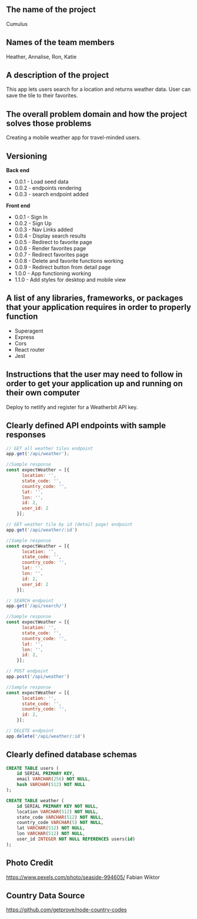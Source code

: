 ## The name of the project
Cumulus

## Names of the team members
Heather, Annalise, Ron, Katie

## A description of the project
This app lets users search for a location and returns weather data. User can save the tile to their favorites.

## The overall problem domain and how the project solves those problems
Creating a mobile weather app for travel-minded users.

## Versioning
**Back end**
- 0.0.1 - Load seed data
- 0.0.2 - endpoints rendering
- 0.0.3 - search endpoint added

**Front end**
- 0.0.1 - Sign In
- 0.0.2 - Sign Up
- 0.0.3 - Nav Links added
- 0.0.4 - Display search results 
- 0.0.5 - Redirect to favorite page
- 0.0.6 - Render favorites page
- 0.0.7 - Redirect favorites page
- 0.0.8 - Delete and favorite functions working
- 0.0.9 - Redirect button from detail page
- 1.0.0 - App functioning working
- 1.1.0 - Add styles for desktop and mobile view

## A list of any libraries, frameworks, or packages that your application requires in order to properly function
- Superagent
- Express
- Cors
- React router
- Jest

## Instructions that the user may need to follow in order to get your application up and running on their own computer
Deploy to netlify and register for a Weatherbit API key.

## Clearly defined API endpoints with sample responses

```js
// GET all weather tiles endpoint
app.get('/api/weather');

//Sample response
const expectWeather = [{
      location: '',
      state_code: '',
      country_code: '',
      lat: '',
      lon: '',
      id: 2,
      user_id: 2
    }];

// GET weather tile by id (detail page) endpoint
app.get('/api/weather/:id')

//Sample response
const expectWeather = [{
      location: '',
      state_code: '',
      country_code: '',
      lat: '',
      lon: '',
      id: 2,
      user_id: 2
    }];

// SEARCH endpoint
app.get('/api/search/')

//Sample response
const expectWeather = [{
      location: '',
      state_code: '',
      country_code: '',
      lat: '',
      lon: '',
      id: 2,
    }];

// POST endpoint
app.post('/api/weather')

//Sample response
const expectWeather = [{
      location: '',
      state_code: '',
      country_code: '',
      id: 2,
    }];

// DELETE endpoint
app.delete('/api/weather/:id')

```

## Clearly defined database schemas

```sql
CREATE TABLE users (
    id SERIAL PRIMARY KEY,
    email VARCHAR(256) NOT NULL,
    hash VARCHAR(512) NOT NULL
);  

CREATE TABLE weather (
    id SERIAL PRIMARY KEY NOT NULL,
    location VARCHAR(512) NOT NULL,
    state_code VARCHAR(512) NOT NULL,
    country_code VARCHAR(5) NOT NULL,
    lat VARCHAR(512) NOT NULL,
    lon VARCHAR(512) NOT NULL,
    user_id INTEGER NOT NULL REFERENCES users(id)
);
```

## Photo Credit
https://www.pexels.com/photo/seaside-994605/
Fabian Wiktor

## Country Data Source
https://github.com/getprove/node-country-codes